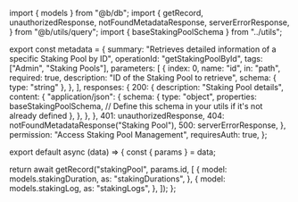 import { models } from "@b/db";
import {
  getRecord,
  unauthorizedResponse,
  notFoundMetadataResponse,
  serverErrorResponse,
} from "@b/utils/query";
import { baseStakingPoolSchema } from "../utils";

export const metadata = {
  summary: "Retrieves detailed information of a specific Staking Pool by ID",
  operationId: "getStakingPoolById",
  tags: ["Admin", "Staking Pools"],
  parameters: [
    {
      index: 0,
      name: "id",
      in: "path",
      required: true,
      description: "ID of the Staking Pool to retrieve",
      schema: { type: "string" },
    },
  ],
  responses: {
    200: {
      description: "Staking Pool details",
      content: {
        "application/json": {
          schema: {
            type: "object",
            properties: baseStakingPoolSchema, // Define this schema in your utils if it's not already defined
          },
        },
      },
    },
    401: unauthorizedResponse,
    404: notFoundMetadataResponse("Staking Pool"),
    500: serverErrorResponse,
  },
  permission: "Access Staking Pool Management",
  requiresAuth: true,
};

export default async (data) => {
  const { params } = data;

  return await getRecord("stakingPool", params.id, [
    {
      model: models.stakingDuration,
      as: "stakingDurations",
    },
    {
      model: models.stakingLog,
      as: "stakingLogs",
    },
  ]);
};
